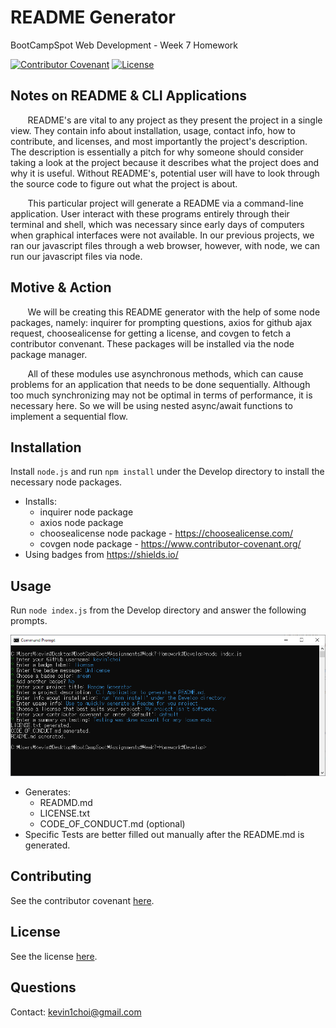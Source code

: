 # README Generator
BootCampSpot Web Development - Week 7 Homework 

[![Contributor Covenant](https://img.shields.io/badge/Contributor%20Covenant-v2.0%20adopted-ff69b4.svg)](CODE_OF_CONDUCT.md)
[![License](https://img.shields.io/static/v1?label=license&message=Unlicense&color=green)](LICENSE.txt)

## Notes on README & CLI Applications
&nbsp;&nbsp;&nbsp;&nbsp;&nbsp;&nbsp; README's are vital to any project as they present the
project in a single view. They contain info about installation, usage, contact info, how to
contribute, and licenses, and most importantly the project's description. The description is
essentially a pitch for why someone should consider taking a look at the project because it
describes what the project does and why it is useful. Without README's, potential user will
have to look through the source code to figure out what the project is about.

&nbsp;&nbsp;&nbsp;&nbsp;&nbsp;&nbsp; This particular project will generate a README via a 
command-line application. User interact with these programs entirely through their terminal
and shell, which was necessary since early days of computers when graphical interfaces were
not available. In our previous projects, we ran our javascript files through a web browser,
however, with node, we can run our javascript files via node. 

## Motive & Action
&nbsp;&nbsp;&nbsp;&nbsp;&nbsp;&nbsp; We will be creating this README generator with the help
of some node packages, namely: inquirer for prompting questions, axios for github ajax request,
choosealicense for getting a license, and covgen to fetch a contributor convenant. These
packages will be installed via the node package manager.

&nbsp;&nbsp;&nbsp;&nbsp;&nbsp;&nbsp; All of these modules use asynchronous methods, which can
cause problems for an application that needs to be done sequentially. Although too much 
synchronizing may not be optimal in terms of performance, it is necessary here. So we will be
using nested async/await functions to implement a sequential flow.

## Installation
Install `node.js` and run `npm install` under the Develop directory to install the necessary node packages.

* Installs:
    - inquirer node package
    - axios node package 
    - choosealicense node package - https://choosealicense.com/
    - covgen node package - https://www.contributor-covenant.org/
* Using badges from https://shields.io/

## Usage
Run `node index.js` from the Develop directory and answer the following prompts.

![Usage](Usage.png)

* Generates:
    - READMD.md
    - LICENSE.txt
    - CODE_OF_CONDUCT.md (optional)
* Specific Tests are better filled out manually after the README.md is generated.

## Contributing
See the contributor covenant [here](CODE_OF_CONDUCT.md).

## License
See the license [here](LICENSE.txt).

## Questions
Contact: kevin1choi@gmail.com